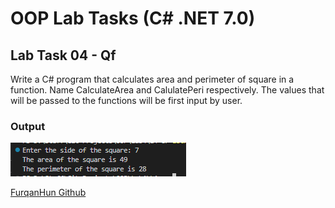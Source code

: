 # OOP Lab Tasks (C# .NET 7.0)

## Lab Task 04 - Qf

Write a C# program that calculates area and perimeter of square in a function. Name CalculateArea and CalulatePeri respectively. The values that will be passed to the functions will be first input by user.

### Output

![L4-a](../../Assets/L4-f.png)

[FurqanHun Github](https://github.com/FurqanHun)